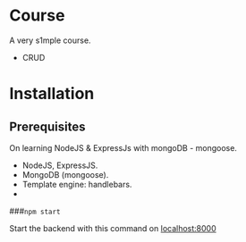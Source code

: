 # Course
A very s1mple course. 
- CRUD

# Installation

## Prerequisites
On learning NodeJS & ExpressJs with mongoDB - mongoose.
- NodeJS, ExpressJS.
- MongoDB (mongoose).
- Template engine: handlebars.
- 

###`npm start`

Start the backend with this command on [localhost:8000](http://localhost:8000)
